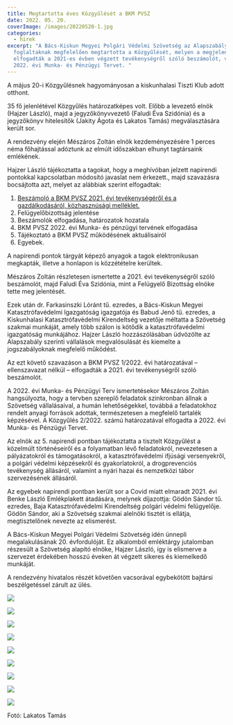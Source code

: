 ```yaml
---
title: Megtartotta éves Közgyűlését a BKM PVSZ
date: 2022. 05. 20.
coverImage: /images/20220520-1.jpg
categories:
  - hirek
excerpt: "A Bács-Kiskun Megyei Polgári Védelmi Szövetség az Alapszabályában
  foglaltaknak megfelelően megtartotta a Közgyűlését, melyen a megjelentek
  elfogadták a 2021-es évben végzett tevékenységről szóló beszámolót, valamint a
  2022. évi Munka- és Pénzügyi Tervet. "
---
```

A május 20-i Közgyűlésnek hagyományosan a kiskunhalasi Tiszti Klub adott otthont.

35 fő jelenlétével Közgyűlés határozatképes volt. Előbb a levezető elnök (Hajzer László), majd a jegyzőkönyvvezető (Faludi Éva Szidónia) és a jegyzőkönyv hitelesítők (Jakity Ágota és Lakatos Tamás) megválasztására került sor.

A rendezvény elején Mészáros Zoltán elnök kezdeményezésére 1 perces néma főhajtással adóztunk az elmúlt időszakban elhunyt tagtársaink emlékének.

Hajzer László tájékoztatta a tagokat, hogy a meghívóban jelzett napirendi pontokkal kapcsolatban módosító javaslat nem érkezett., majd szavazásra bocsájtotta azt, melyet az alábbiak szerint elfogadtak:

1. [Beszámoló a BKM PVSZ 2021. évi tevékenységéről és a gazdálkodásáról, közhasznúsági melléklet.](<>)
2. Felügyelőbizottság jelentése
3. Beszámolók elfogadása, határozatok hozatala
4. BKM PVSZ 2022. évi Munka- és pénzügyi tervének elfogadása
5. Tájékoztató a BKM PVSZ működésének aktuálisairól
6. Egyebek.

A napirendi pontok tárgyát képező anyagok a tagok elektronikusan megkapták, illetve a honlapon is közzétételre kerültek.

Mészáros Zoltán részletesen ismertette a 2021. évi tevékenységről szóló beszámolót, majd Faludi Éva Szidónia, mint a Felügyelő Bizottság elnöke tette meg jelentését.

Ezek után dr. Farkasinszki Lóránt tű. ezredes, a Bács-Kiskun Megyei Katasztrófavédelmi Igazgatóság igazgatója és Babud Jenő tű. ezredes, a Kiskunhalasi Katasztrófavédelmi Kirendeltség vezetője méltatta a Szövetség szakmai munkáját, amely több szálon is kötődik a katasztrófavédelmi igazgatóság munkájához. Hajzer László hozzászólásában üdvözölte az Alapszabály szerinti vállalások megvalósulását és kiemelte a jogszabályoknak megfelelő működést.

Az ezt követő szavazáson a BKM PVSZ 1/2022. évi határozatával – ellenszavazat nélkül – elfogadták a 2021. évi tevékenységről szóló beszámolót.

A 2022. évi Munka- és Pénzügyi Terv ismertetésekor Mészáros Zoltán hangsúlyozta, hogy a tervben szereplő feladatok szinkronban állnak a Szövetség vállalásaival, a humán lehetőségekkel, továbbá a feladatokhoz rendelt anyagi források adottak, természetesen a megfelelő tartalék képzésével. A Közgyűlés 2/2022. számú határozatával elfogadta a 2022. évi Munka- és Pénzügyi Tervet.

Az elnök az 5. napirendi pontban tájékoztatta a tisztelt Közgyűlést a közelmúlt történéseiről és a folyamatban lévő feladatokról, nevezetesen a pályázatokról és támogatásokról, a katasztrófavédelmi ifjúsági versenyekről, a polgári védelmi képzésekről és gyakorlatokról, a drogprevenciós tevékenység állásáról, valamint a nyári hazai és nemzetközi tábor szervezésének állásáról.

Az egyebek napirendi pontban került sor a Covid miatt elmaradt 2021. évi Benke László Emlékplakett átadására, melynek díjazottja: Gödön Sándor tű. ezredes, Baja Katasztrófavédelmi Kirendeltség polgári védelmi felügyelője. Gödön Sándor, aki a Szövetség szakmai alelnöki tisztét is ellátja, megtisztelőnek nevezte az elismerést.

A Bács-Kiskun Megyei Polgári Védelmi Szövetség idén ünnepli megalakulásának 20. évfordulóját. Ez alkalomból emléktárgy jutalomban részesült a Szövetség alapító elnöke, Hajzer László, így is elismerve a szervezet érdekében hosszú éveken át végzett sikeres és kiemelkedő munkáját.

A rendezvény hivatalos részét követően vacsorával egybekötött bajtársi beszélgetéssel zárult az ülés.

![](/images/20220520-2.jpg)

![](/images/20220520-3.jpg)

![](/images/20220520-4.jpg)

![](/images/20220520-5.jpg)

![](/images/20220520-6.jpg)

![](/images/20220520-7.jpg)

![](/images/20220520-8.jpg)

![](/images/20220520-9.jpg)

![](/images/20220520-10.jpg)

Fotó: Lakatos Tamás
